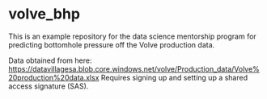 # volve_bhp
This is an example repository for the data science mentorship program for predicting bottomhole pressure off the Volve production data.

Data obtained from here: https://datavillagesa.blob.core.windows.net/volve/Production_data/Volve%20production%20data.xlsx
Requires signing up and setting up a shared access signature (SAS).
